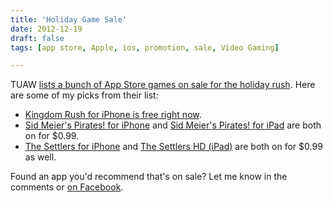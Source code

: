 ```yaml
---
title: 'Holiday Game Sale'
date: 2012-12-19
draft: false
tags: [app store, Apple, ios, promotion, sale, Video Gaming]

---
```


TUAW [lists a bunch of App Store games on sale for the holiday rush](http://www.tuaw.com/2012/12/18/holiday-game-sales-continue-kingdom-rush-2k-games-the-walking/). Here are some of my picks from their list:

*   [Kingdom Rush for iPhone is free right now](http://target.georiot.com/Proxy.ashx?grid=9646&id=6PFrOqNV4B8&offerid=162397&type=3&subid=0&tmpid=3664&RD_PARM1=https%253A%252F%252Fitunes.apple.com%252Fca%252Fapp%252Fkingdom-rush%252Fid516378985%253Fmt%253D8%2526uo%253D4%2526partnerId%253D30).
*   [Sid Meier's Pirates! for iPhone](http://target.georiot.com/Proxy.ashx?grid=9646&id=6PFrOqNV4B8&offerid=162397&type=3&subid=0&tmpid=3664&RD_PARM1=https%253A%252F%252Fitunes.apple.com%252Fca%252Fapp%252Fsid-meiers-pirates!%252Fid499794670%253Fmt%253D8%2526uo%253D4%2526partnerId%253D30) and [Sid Meier's Pirates! for iPad](http://target.georiot.com/Proxy.ashx?grid=9646&id=6PFrOqNV4B8&offerid=162397&type=3&subid=0&tmpid=3664&RD_PARM1=https%253A%252F%252Fitunes.apple.com%252Fca%252Fapp%252Fsid-meiers-pirates!-for-ipad%252Fid438635005%253Fmt%253D8%2526uo%253D4%2526partnerId%253D30) are both on for $0.99.
*   [The Settlers for iPhone](http://target.georiot.com/Proxy.ashx?grid=9646&id=6PFrOqNV4B8&offerid=162397&type=3&subid=0&tmpid=3664&RD_PARM1=https%253A%252F%252Fitunes.apple.com%252Fca%252Fapp%252Fthe-settlers%252Fid337938346%253Fmt%253D8%2526uo%253D4%2526partnerId%253D30) and [The Settlers HD (iPad)](http://target.georiot.com/Proxy.ashx?grid=9646&id=6PFrOqNV4B8&offerid=162397&type=3&subid=0&tmpid=3664&RD_PARM1=https%253A%252F%252Fitunes.apple.com%252Fca%252Fapp%252Fthe-settlers-hd%252Fid371112669%253Fmt%253D8%2526uo%253D4%2526partnerId%253D30) are both on for $0.99 as well.

Found an app you'd recommend that's on sale? Let me know in the comments or [on Facebook](https://www.facebook.com/farawaysocloseblog).